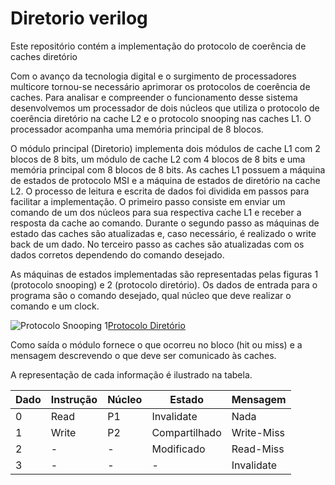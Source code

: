# Diretorio verilog
Este repositório contém a implementação do protocolo de coerência de caches diretório

Com o avanço da tecnologia digital e o surgimento de processadores multicore tornou-se necessário aprimorar os protocolos de coerência de caches. Para analisar e compreender o funcionamento desse sistema desenvolvemos um processador de dois núcleos que utiliza o protocolo de coerência diretório na cache L2 e o protocolo snooping nas caches L1. O processador acompanha uma memória principal de 8 blocos.

O módulo principal (Diretorio) implementa dois módulos de cache L1 com 2 blocos de 8 bits, um módulo de cache L2 com 4 blocos de 8 bits e uma memória principal com 8 blocos de 8 bits. As caches L1 possuem a máquina de estados de protocolo MSI e a máquina de estados de diretório na cache L2. O processo de leitura e escrita de dados foi dividida em passos para facilitar a implementação. O primeiro passo consiste em enviar um comando de um dos núcleos para sua respectiva cache L1 e receber a resposta da cache ao comando. Durante o segundo passo as máquinas de estado das caches são atualizadas e, caso necessário, é realizado o write back de um dado. No terceiro passo as caches são atualizadas com os dados corretos dependendo do comando desejado.  

As máquinas de estados implementadas são representadas pelas figuras 1 (protocolo snooping) e 2 (protocolo diretório). Os dados de entrada para o programa são o comando desejado, qual núcleo que deve realizar o comando e um clock.

![Protocolo Snooping](https://media.cheggcdn.com/media%2Fbad%2Fbad5ab11-6a94-473e-855e-16f03579eadf%2Fphp0bLywp.png)
1[Protocolo Diretório](https://slideplayer.com/slide/5868851/19/images/11/Write-Invalidate+Write-Back+Cache+Coherence+Protocol.jpg)

Como saída o módulo fornece o que ocorreu no bloco (hit ou miss) e a mensagem descrevendo o que deve ser comunicado às caches.

A representação de cada informação é ilustrado na tabela.

| Dado | Instrução | Núcleo | Estado        | Mensagem    |
|------|-----------|--------|---------------|-------------|
| 0    | Read      | P1     | Invalidate    | Nada        |
| 1    | Write     | P2     | Compartilhado | Write\-Miss |
| 2    | \-        | \-     | Modificado    | Read\-Miss  |
| 3    | \-        | \-     | \-            | Invalidate  |
